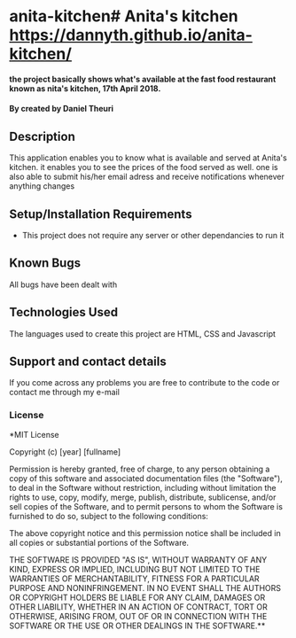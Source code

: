 # anita-kitchen# Anita's kitchen https://dannyth.github.io/anita-kitchen/
#### the project basically shows what's available at the fast food restaurant known as nita's kitchen, 17th April 2018.
#### By **created by Daniel Theuri**
## Description
This application enables you to know what is available and served at Anita's kitchen. it enables you to see the prices of the food served as well. one is also able to submit his/her email adress and receive notifications whenever anything changes
## Setup/Installation Requirements
* This project does not require any server or other dependancies to run it
## Known Bugs
All bugs have been dealt with
## Technologies Used
The languages used to create this project are HTML, CSS and Javascript
## Support and contact details
If you come across any problems you are free to contribute to the code or contact me through my e-mail
### License
*MIT License

Copyright (c) [year] [fullname]

Permission is hereby granted, free of charge, to any person obtaining a copy
of this software and associated documentation files (the "Software"), to deal
in the Software without restriction, including without limitation the rights
to use, copy, modify, merge, publish, distribute, sublicense, and/or sell
copies of the Software, and to permit persons to whom the Software is
furnished to do so, subject to the following conditions:

The above copyright notice and this permission notice shall be included in all
copies or substantial portions of the Software.

THE SOFTWARE IS PROVIDED "AS IS", WITHOUT WARRANTY OF ANY KIND, EXPRESS OR
IMPLIED, INCLUDING BUT NOT LIMITED TO THE WARRANTIES OF MERCHANTABILITY,
FITNESS FOR A PARTICULAR PURPOSE AND NONINFRINGEMENT. IN NO EVENT SHALL THE
AUTHORS OR COPYRIGHT HOLDERS BE LIABLE FOR ANY CLAIM, DAMAGES OR OTHER
LIABILITY, WHETHER IN AN ACTION OF CONTRACT, TORT OR OTHERWISE, ARISING FROM,
OUT OF OR IN CONNECTION WITH THE SOFTWARE OR THE USE OR OTHER DEALINGS IN THE
SOFTWARE.**
